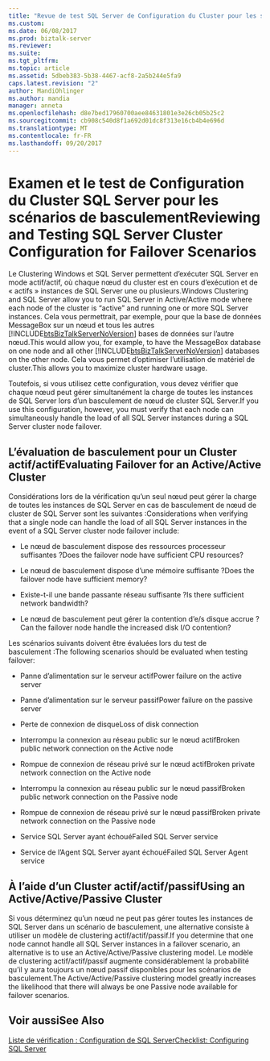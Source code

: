 ```yaml
---
title: "Revue de test SQL Server de Configuration du Cluster pour les scénarios de basculement | Documents Microsoft"
ms.custom: 
ms.date: 06/08/2017
ms.prod: biztalk-server
ms.reviewer: 
ms.suite: 
ms.tgt_pltfrm: 
ms.topic: article
ms.assetid: 5dbeb383-5b38-4467-acf8-2a5b244e5fa9
caps.latest.revision: "2"
author: MandiOhlinger
ms.author: mandia
manager: anneta
ms.openlocfilehash: d8e7bed17960700aee84631801e3e26cb05b25c2
ms.sourcegitcommit: cb908c540d8f1a692d01dc8f313e16cb4b4e696d
ms.translationtype: MT
ms.contentlocale: fr-FR
ms.lasthandoff: 09/20/2017
---
```

# <a name="reviewing-and-testing-sql-server-cluster-configuration-for-failover-scenarios"></a><span data-ttu-id="49a46-102">Examen et le test de Configuration du Cluster SQL Server pour les scénarios de basculement</span><span class="sxs-lookup"><span data-stu-id="49a46-102">Reviewing and Testing SQL Server Cluster Configuration for Failover Scenarios</span></span>
<span data-ttu-id="49a46-103">Le Clustering Windows et SQL Server permettent d’exécuter SQL Server en mode actif/actif, où chaque nœud du cluster est en cours d’exécution et de « actifs » instances de SQL Server une ou plusieurs.</span><span class="sxs-lookup"><span data-stu-id="49a46-103">Windows Clustering and SQL Server allow you to run SQL Server in Active/Active mode where each node of the cluster is “active” and running one or more SQL Server instances.</span></span> <span data-ttu-id="49a46-104">Cela vous permettrait, par exemple, pour que la base de données MessageBox sur un nœud et tous les autres [!INCLUDE[btsBizTalkServerNoVersion](../includes/btsbiztalkservernoversion-md.md)] bases de données sur l’autre nœud.</span><span class="sxs-lookup"><span data-stu-id="49a46-104">This would allow you, for example, to have the MessageBox database on one node and all other [!INCLUDE[btsBizTalkServerNoVersion](../includes/btsbiztalkservernoversion-md.md)] databases on the other node.</span></span> <span data-ttu-id="49a46-105">Cela vous permet d’optimiser l’utilisation de matériel de cluster.</span><span class="sxs-lookup"><span data-stu-id="49a46-105">This allows you to maximize cluster hardware usage.</span></span>  
  
 <span data-ttu-id="49a46-106">Toutefois, si vous utilisez cette configuration, vous devez vérifier que chaque nœud peut gérer simultanément la charge de toutes les instances de SQL Server lors d’un basculement de nœud de cluster SQL Server.</span><span class="sxs-lookup"><span data-stu-id="49a46-106">If you use this configuration, however, you must verify that each node can simultaneously handle the load of all SQL Server instances during a SQL Server cluster node failover.</span></span>  
  
## <a name="evaluating-failover-for-an-activeactive-cluster"></a><span data-ttu-id="49a46-107">L’évaluation de basculement pour un Cluster actif/actif</span><span class="sxs-lookup"><span data-stu-id="49a46-107">Evaluating Failover for an Active/Active Cluster</span></span>  
 <span data-ttu-id="49a46-108">Considérations lors de la vérification qu’un seul nœud peut gérer la charge de toutes les instances de SQL Server en cas de basculement de nœud de cluster de SQL Server sont les suivantes :</span><span class="sxs-lookup"><span data-stu-id="49a46-108">Considerations when verifying that a single node can handle the load of all SQL Server instances in the event of a SQL Server cluster node failover include:</span></span>  
  
-   <span data-ttu-id="49a46-109">Le nœud de basculement dispose des ressources processeur suffisantes ?</span><span class="sxs-lookup"><span data-stu-id="49a46-109">Does the failover node have sufficient CPU resources?</span></span>  
  
-   <span data-ttu-id="49a46-110">Le nœud de basculement dispose d’une mémoire suffisante ?</span><span class="sxs-lookup"><span data-stu-id="49a46-110">Does the failover node have sufficient memory?</span></span>  
  
-   <span data-ttu-id="49a46-111">Existe-t-il une bande passante réseau suffisante ?</span><span class="sxs-lookup"><span data-stu-id="49a46-111">Is there sufficient network bandwidth?</span></span>  
  
-   <span data-ttu-id="49a46-112">Le nœud de basculement peut gérer la contention d’e/s disque accrue ?</span><span class="sxs-lookup"><span data-stu-id="49a46-112">Can the failover node handle the increased disk I/O contention?</span></span>  
  
 <span data-ttu-id="49a46-113">Les scénarios suivants doivent être évaluées lors du test de basculement :</span><span class="sxs-lookup"><span data-stu-id="49a46-113">The following scenarios should be evaluated when testing failover:</span></span>  
  
-   <span data-ttu-id="49a46-114">Panne d’alimentation sur le serveur actif</span><span class="sxs-lookup"><span data-stu-id="49a46-114">Power failure on the active server</span></span>  
  
-   <span data-ttu-id="49a46-115">Panne d’alimentation sur le serveur passif</span><span class="sxs-lookup"><span data-stu-id="49a46-115">Power failure on the passive server</span></span>  
  
-   <span data-ttu-id="49a46-116">Perte de connexion de disque</span><span class="sxs-lookup"><span data-stu-id="49a46-116">Loss of disk connection</span></span>  
  
-   <span data-ttu-id="49a46-117">Interrompu la connexion au réseau public sur le nœud actif</span><span class="sxs-lookup"><span data-stu-id="49a46-117">Broken public network connection on the Active node</span></span>  
  
-   <span data-ttu-id="49a46-118">Rompue de connexion de réseau privé sur le nœud actif</span><span class="sxs-lookup"><span data-stu-id="49a46-118">Broken private network connection on the Active node</span></span>  
  
-   <span data-ttu-id="49a46-119">Interrompu la connexion au réseau public sur le nœud passif</span><span class="sxs-lookup"><span data-stu-id="49a46-119">Broken public network connection on the Passive node</span></span>  
  
-   <span data-ttu-id="49a46-120">Rompue de connexion de réseau privé sur le nœud passif</span><span class="sxs-lookup"><span data-stu-id="49a46-120">Broken private network connection on the Passive node</span></span>  
  
-   <span data-ttu-id="49a46-121">Service SQL Server ayant échoué</span><span class="sxs-lookup"><span data-stu-id="49a46-121">Failed SQL Server service</span></span>  
  
-   <span data-ttu-id="49a46-122">Service de l’Agent SQL Server ayant échoué</span><span class="sxs-lookup"><span data-stu-id="49a46-122">Failed SQL Server Agent service</span></span>  
  
## <a name="using-an-activeactivepassive-cluster"></a><span data-ttu-id="49a46-123">À l’aide d’un Cluster actif/actif/passif</span><span class="sxs-lookup"><span data-stu-id="49a46-123">Using an Active/Active/Passive Cluster</span></span>  
 <span data-ttu-id="49a46-124">Si vous déterminez qu’un nœud ne peut pas gérer toutes les instances de SQL Server dans un scénario de basculement, une alternative consiste à utiliser un modèle de clustering actif/actif/passif.</span><span class="sxs-lookup"><span data-stu-id="49a46-124">If you determine that one node cannot handle all SQL Server instances in a failover scenario, an alternative is to use an Active/Active/Passive clustering model.</span></span> <span data-ttu-id="49a46-125">Le modèle de clustering actif/actif/passif augmente considérablement la probabilité qu’il y aura toujours un nœud passif disponibles pour les scénarios de basculement.</span><span class="sxs-lookup"><span data-stu-id="49a46-125">The Active/Active/Passive clustering model greatly increases the likelihood that there will always be one Passive node available for failover scenarios.</span></span>  
  
## <a name="see-also"></a><span data-ttu-id="49a46-126">Voir aussi</span><span class="sxs-lookup"><span data-stu-id="49a46-126">See Also</span></span>  
 [<span data-ttu-id="49a46-127">Liste de vérification : Configuration de SQL Server</span><span class="sxs-lookup"><span data-stu-id="49a46-127">Checklist: Configuring SQL Server</span></span>](~/technical-guides/checklist-configuring-sql-server.md)